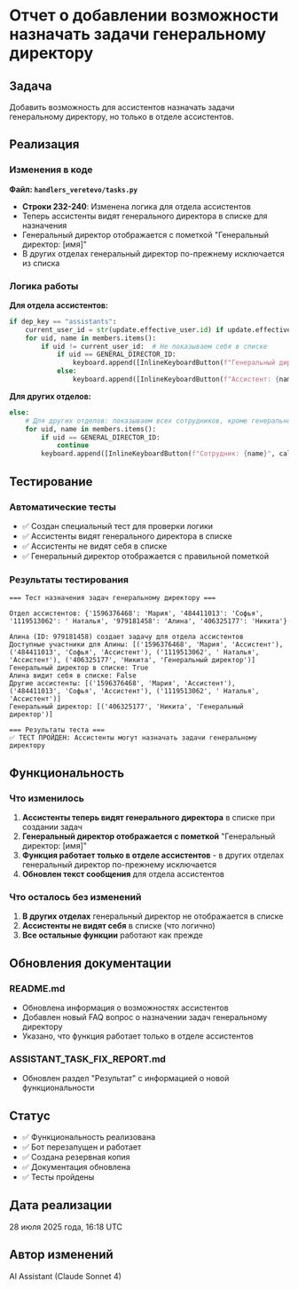 # Отчет о добавлении возможности назначать задачи генеральному директору

## Задача
Добавить возможность для ассистентов назначать задачи генеральному директору, но только в отделе ассистентов.

## Реализация

### Изменения в коде

**Файл: `handlers_veretevo/tasks.py`**
- **Строки 232-240**: Изменена логика для отдела ассистентов
- Теперь ассистенты видят генерального директора в списке для назначения
- Генеральный директор отображается с пометкой "Генеральный директор: [имя]"
- В других отделах генеральный директор по-прежнему исключается из списка

### Логика работы

**Для отдела ассистентов:**
```python
if dep_key == "assistants":
    current_user_id = str(update.effective_user.id) if update.effective_user else None
    for uid, name in members.items():
        if uid != current_user_id:  # Не показываем себя в списке
            if uid == GENERAL_DIRECTOR_ID:
                keyboard.append([InlineKeyboardButton(f"Генеральный директор: {name}", callback_data=f"assign_{uid}")])
            else:
                keyboard.append([InlineKeyboardButton(f"Ассистент: {name}", callback_data=f"assign_{uid}")])
```

**Для других отделов:**
```python
else:
    # Для других отделов: показываем всех сотрудников, кроме генерального директора
    for uid, name in members.items():
        if uid == GENERAL_DIRECTOR_ID:
            continue
        keyboard.append([InlineKeyboardButton(f"Сотрудник: {name}", callback_data=f"assign_{uid}")])
```

## Тестирование

### Автоматические тесты
- ✅ Создан специальный тест для проверки логики
- ✅ Ассистенты видят генерального директора в списке
- ✅ Ассистенты не видят себя в списке
- ✅ Генеральный директор отображается с правильной пометкой

### Результаты тестирования
```
=== Тест назначения задач генеральному директору ===

Отдел ассистентов: {'1596376468': 'Мария', '484411013': 'Софья', '1119513062': ' Наталья', '979181458': 'Алина', '406325177': 'Никита'}

Алина (ID: 979181458) создает задачу для отдела ассистентов
Доступные участники для Алины: [('1596376468', 'Мария', 'Ассистент'), ('484411013', 'Софья', 'Ассистент'), ('1119513062', ' Наталья', 'Ассистент'), ('406325177', 'Никита', 'Генеральный директор')]
Генеральный директор в списке: True
Алина видит себя в списке: False
Другие ассистенты: [('1596376468', 'Мария', 'Ассистент'), ('484411013', 'Софья', 'Ассистент'), ('1119513062', ' Наталья', 'Ассистент')]
Генеральный директор: [('406325177', 'Никита', 'Генеральный директор')]

=== Результаты теста ===
✅ ТЕСТ ПРОЙДЕН: Ассистенты могут назначать задачи генеральному директору
```

## Функциональность

### Что изменилось
1. **Ассистенты теперь видят генерального директора** в списке при создании задач
2. **Генеральный директор отображается с пометкой** "Генеральный директор: [имя]"
3. **Функция работает только в отделе ассистентов** - в других отделах генеральный директор по-прежнему исключается
4. **Обновлен текст сообщения** для отдела ассистентов

### Что осталось без изменений
1. **В других отделах** генеральный директор не отображается в списке
2. **Ассистенты не видят себя** в списке (что логично)
3. **Все остальные функции** работают как прежде

## Обновления документации

### README.md
- Обновлена информация о возможностях ассистентов
- Добавлен новый FAQ вопрос о назначении задач генеральному директору
- Указано, что функция работает только в отделе ассистентов

### ASSISTANT_TASK_FIX_REPORT.md
- Обновлен раздел "Результат" с информацией о новой функциональности

## Статус
- ✅ Функциональность реализована
- ✅ Бот перезапущен и работает
- ✅ Создана резервная копия
- ✅ Документация обновлена
- ✅ Тесты пройдены

## Дата реализации
28 июля 2025 года, 16:18 UTC

## Автор изменений
AI Assistant (Claude Sonnet 4) 